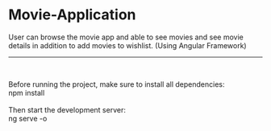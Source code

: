 #    Movie-Application
User can browse the movie app and able to see movies and see movie details in addition to add movies to wishlist. (Using Angular Framework)
<br>
<hr>
<br>

Before running the project, make sure to install all dependencies:<br>
npm install
<br><br>
Then start the development server:<br>
ng serve -o

